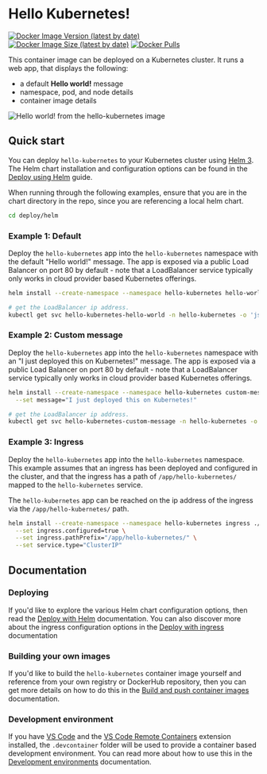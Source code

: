 # Hello Kubernetes!

[![Docker Image Version (latest by date)](https://img.shields.io/docker/v/paulbouwer/hello-kubernetes)](https://hub.docker.com/repository/docker/paulbouwer/hello-kubernetes) [![Docker Image Size (latest by date)](https://img.shields.io/docker/image-size/paulbouwer/hello-kubernetes)](https://hub.docker.com/repository/docker/paulbouwer/hello-kubernetes) [![Docker Pulls](https://img.shields.io/docker/pulls/paulbouwer/hello-kubernetes)](https://hub.docker.com/repository/docker/paulbouwer/hello-kubernetes)

This container image can be deployed on a Kubernetes cluster. It runs a web app, that displays the following:

- a default **Hello world!** message
- namespace, pod, and node details
- container image details

![Hello world! from the hello-kubernetes image](hello-kubernetes.png)

## Quick start

You can deploy `hello-kubernetes` to your Kubernetes cluster using [Helm 3](https://helm.sh/docs/intro/install/). The Helm chart installation and configuration options can be found in the [Deploy using Helm](docs/deploy-using-helm.md) guide.

When running through the following examples, ensure that you are in the chart directory in the repo, since you are referencing a local helm chart.

```bash
cd deploy/helm
```

### Example 1: Default

Deploy the `hello-kubernetes` app into the `hello-kubernetes` namespace with the default "Hello world!" message. The app is exposed via a public Load Balancer on port 80 by default - note that a LoadBalancer service typically only works in cloud provider based Kubernetes offerings.

```bash
helm install --create-namespace --namespace hello-kubernetes hello-world ./hello-kubernetes

# get the LoadBalancer ip address.
kubectl get svc hello-kubernetes-hello-world -n hello-kubernetes -o 'jsonpath={ .status.loadBalancer.ingress[0].ip }'
```

### Example 2: Custom message

Deploy the `hello-kubernetes` app into the `hello-kubernetes` namespace with an "I just deployed this on Kubernetes!" message. The app is exposed via a public Load Balancer on port 80 by default - note that a LoadBalancer service typically only works in cloud provider based Kubernetes offerings.

```bash
helm install --create-namespace --namespace hello-kubernetes custom-message ./hello-kubernetes \
  --set message="I just deployed this on Kubernetes!"

# get the LoadBalancer ip address.
kubectl get svc hello-kubernetes-custom-message -n hello-kubernetes -o 'jsonpath={ .status.loadBalancer.ingress[0].ip }'
```

### Example 3: Ingress

Deploy the `hello-kubernetes` app into the `hello-kubernetes` namespace. This example assumes that an ingress has been deployed and configured in the cluster, and that the ingress has a path of `/app/hello-kubernetes/` mapped to the `hello-kubernetes` service.

The `hello-kubernetes` app can be reached on the ip address of the ingress via the `/app/hello-kubernetes/` path.

```bash
helm install --create-namespace --namespace hello-kubernetes ingress ./hello-kubernetes \
  --set ingress.configured=true \
  --set ingress.pathPrefix="/app/hello-kubernetes/" \
  --set service.type="ClusterIP"
```

## Documentation

### Deploying

If you'd like to explore the various Helm chart configuration options, then read the [Deploy with Helm](docs/deploy-using-helm.md) documentation. You can also discover more about the ingress configuration options in the [Deploy with ingress](docs/deploy-with-ingress.md) documentation

### Building your own images

If you'd like to build the `hello-kubernetes` container image yourself and reference from your own registry or DockerHub repository, then you can get more details on how to do this in the [Build and push container images](docs/build-and-push-container-images.md) documentation.

### Development environment

If you have [VS Code](https://code.visualstudio.com/) and the [VS Code Remote Containers](https://marketplace.visualstudio.com/items?itemName=ms-vscode-remote.remote-containers) extension installed, the `.devcontainer` folder will be used to provide a container based development environment. You can read more about how to use this in the [Development environments](docs/development-environment.md) documentation.



